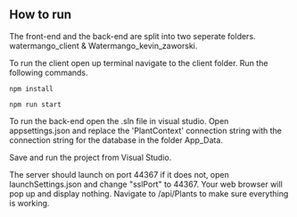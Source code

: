 ## How to run

The front-end and the back-end are split into two seperate folders.
watermango_client & Watermango_kevin_zaworski.

To run the client open up terminal navigate to the client folder. Run the following commands. 
```
npm install

npm run start

```

To run the back-end open the .sln file in visual studio.
Open appsettings.json and replace the 'PlantContext' connection string with the connection string for the database in the folder App_Data. 

Save and run the project from Visual Studio. 

The server should launch on port 44367 if it does not, open launchSettings.json and change "sslPort" to 44367. 
Your web browser will pop up and display nothing. Navigate to /api/Plants to make sure everything is working.

